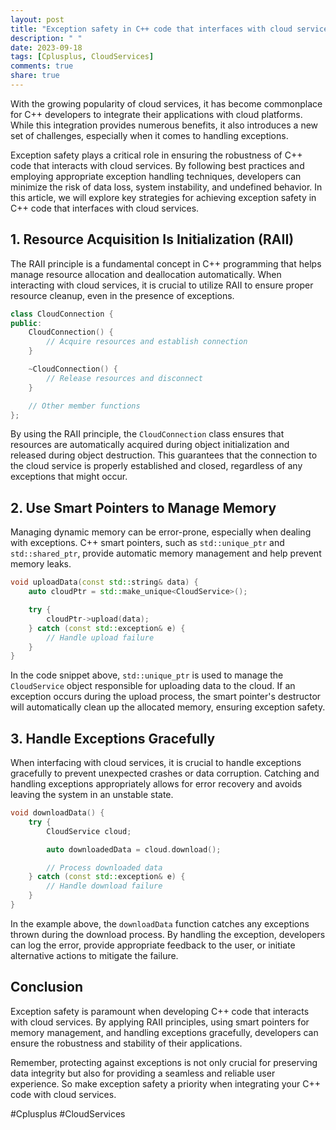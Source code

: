 ```yaml
---
layout: post
title: "Exception safety in C++ code that interfaces with cloud services"
description: " "
date: 2023-09-18
tags: [Cplusplus, CloudServices]
comments: true
share: true
---
```


With the growing popularity of cloud services, it has become commonplace for C++ developers to integrate their applications with cloud platforms. While this integration provides numerous benefits, it also introduces a new set of challenges, especially when it comes to handling exceptions.

Exception safety plays a critical role in ensuring the robustness of C++ code that interacts with cloud services. By following best practices and employing appropriate exception handling techniques, developers can minimize the risk of data loss, system instability, and undefined behavior. In this article, we will explore key strategies for achieving exception safety in C++ code that interfaces with cloud services.

## 1. Resource Acquisition Is Initialization (RAII)

The RAII principle is a fundamental concept in C++ programming that helps manage resource allocation and deallocation automatically. When interacting with cloud services, it is crucial to utilize RAII to ensure proper resource cleanup, even in the presence of exceptions.

```cpp
class CloudConnection {
public:
    CloudConnection() {
        // Acquire resources and establish connection
    }

    ~CloudConnection() {
        // Release resources and disconnect
    }

    // Other member functions
};
```

By using the RAII principle, the `CloudConnection` class ensures that resources are automatically acquired during object initialization and released during object destruction. This guarantees that the connection to the cloud service is properly established and closed, regardless of any exceptions that might occur.

## 2. Use Smart Pointers to Manage Memory

Managing dynamic memory can be error-prone, especially when dealing with exceptions. C++ smart pointers, such as `std::unique_ptr` and `std::shared_ptr`, provide automatic memory management and help prevent memory leaks.

```cpp
void uploadData(const std::string& data) {
    auto cloudPtr = std::make_unique<CloudService>();

    try {
        cloudPtr->upload(data);
    } catch (const std::exception& e) {
        // Handle upload failure
    }
}
```

In the code snippet above, `std::unique_ptr` is used to manage the `CloudService` object responsible for uploading data to the cloud. If an exception occurs during the upload process, the smart pointer's destructor will automatically clean up the allocated memory, ensuring exception safety.

## 3. Handle Exceptions Gracefully

When interfacing with cloud services, it is crucial to handle exceptions gracefully to prevent unexpected crashes or data corruption. Catching and handling exceptions appropriately allows for error recovery and avoids leaving the system in an unstable state.

```cpp
void downloadData() {
    try {
        CloudService cloud;

        auto downloadedData = cloud.download();

        // Process downloaded data
    } catch (const std::exception& e) {
        // Handle download failure
    }
}
```

In the example above, the `downloadData` function catches any exceptions thrown during the download process. By handling the exception, developers can log the error, provide appropriate feedback to the user, or initiate alternative actions to mitigate the failure.

## Conclusion

Exception safety is paramount when developing C++ code that interacts with cloud services. By applying RAII principles, using smart pointers for memory management, and handling exceptions gracefully, developers can ensure the robustness and stability of their applications.

Remember, protecting against exceptions is not only crucial for preserving data integrity but also for providing a seamless and reliable user experience. So make exception safety a priority when integrating your C++ code with cloud services.

#Cplusplus #CloudServices
